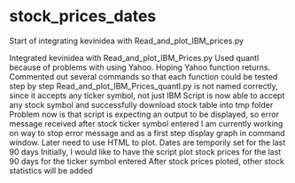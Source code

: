# stock_prices_dates

Start of integrating kevinidea with Read_and_plot_IBM_prices.py

Integrated kevinidea with Read_and_plot_IBM_Prices.py
Used quantl because of problems with using Yahoo.  Hoping Yahoo function returns.
Commented out several commands so that each function could be tested step by step
Read_and_plot_IBM_Prices_quantl.py is not named correctly, since it accepts any ticker symbol, not just IBM
Script is now able to accept any stock symbol and successfully download stock table into tmp folder
Problem now is that script is expecting an output to be displayed, so error message received after stock ticker symbol entered
I am currently working on way to stop error message and as a first step display graph in command window.  Later need to use HTML to plot.
Dates are temporily set for the last 90 days
Initially, I would like to have the script plot stock prices for the last 90 days for the ticker symbol entered
After stock prices ploted, other stock statistics will be added



